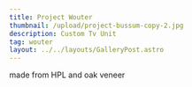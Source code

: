 ```yaml
---
title: Project Wouter
thumbnail: /upload/project-bussum-copy-2.jpg
description: Custom Tv Unit
tag: wouter
layout: ../../layouts/GalleryPost.astro
---
```

made from HPL and oak veneer